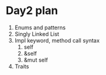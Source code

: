 # Day2 plan

1. Enums and patterns
1. Singly Linked List
1. Impl keyword, method call syntax
    1. self
    1. &self
    1. &mut self
1. Traits